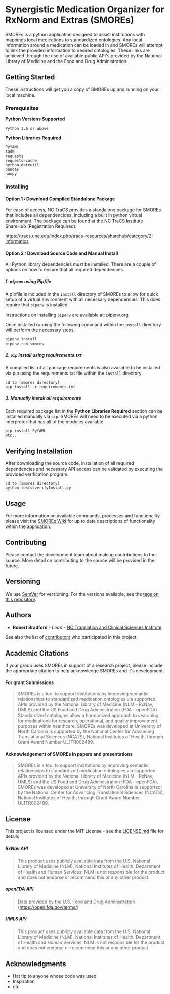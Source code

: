 # Synergistic Medication Organizer for RxNorm and Extras (SMOREs)

SMOREs is a python application designed to assist institutions with mappings local medications to standardized ontologies. Any local information around a medication can be loaded in and SMOREs will attempt to link the provided information to desired ontologies. These links are achieved through the use of available public API's provided by the National Library of Medicine and the Food and Drug Administration.

## Getting Started

These instructions will get you a copy of SMOREs up and running on your local machine.

### Prerequisites
**Python Versions Supported**
```
Python 3.6 or above
```
**Python Libraries Required**
```
PyYAML
tqdm
requests
requests-cache
python-dateutil
pandas
numpy
```
### Installing

#### Option 1 : Download Compiled Standalone Package
For ease of access, NC TraCS provides a standalone package for SMOREs that includes all dependencides, including a built in python virtual environment.
The package can be found at the NC TraCS Institute ShareHub (Registration Required):

https://tracs.unc.edu/index.php/tracs-resources/sharehub/category/2-informatics


#### Option 2 : Download Source Code and Manual Install
All Python library dependencies must be installed. There are a couple of options on how to ensure that all required dependencies.
##### 1. `pipenv` using Pipfile
A pipfile is included in the `install` directory of SMOREs to allow for quick setup of a virtual environment with all necessary dependencies. This does require that `pipenv` is installed.

Instructions on installing `pipenv` are available at: [pipenv.org](https://docs.pipenv.org/en/latest/install/#installing-pipenv)

Once installed running the following command within the `install` directory will perform the necessary steps.
```
pipenv install
pipenv run smores
```

##### 2. `pip` install using requirements.txt
A compiled list of all package requirements is also available to be installed via pip using the requirements.txt file within the `install` directory
```
cd to [smores directory]
pip install -r requirements.txt
```


##### 3. Manually install all requirements
Each required package list in the **Python Libraries Required** section can be installed manually via `pip`. SMOREs will need to be executed via a python interpreter that has all of the modules available.
```
pip install PyYAML
etc..
```


## Verifying Installation

After downloading the source code, installation of all required dependencies and necessary API access can be validated by executing the provided verification program.

```
cd to [smores directory]
python tests\verifyInstall.py
```

## Usage
For more information on available commands, processes and functionality please visit the [SMOREs Wiki](https://github.com/NCTraCSIDSci/SMOREs/wiki) for up to date descriptions of functionality within the application.

## Contributing

Please contact the development team about making contributions to the source. More detail on contributing to the source will be provided in the future.

## Versioning

We use [SemVer](http://semver.org/) for versioning. For the versions available, see the [tags on this repository](https://github.com/your/project/tags). 

## Authors

* **Robert Bradford** - *Lead* - [NC Translation and Clinical Sciences Institute](https:tracs.unc.edu)

See also the list of [contributors](https://github.com/your/project/contributors) who participated in this project.


## Academic Citations
If your group uses SMOREs in support of a research project, please include the appropriate citation to help acknowledge SMOREs and it's development.

#### For grant Submissions
> SMOREs is a tool to support institutions by improving semantic relationships to standardized medication ontologies via supported APIs provided by the National Library of Medicine (NLM - RxNav, UMLS) and the US Food and Drug Administration (FDA - openFDA). Standardized ontologies allow a harmonized approach to searching for medications for research, operational, and quality improvement purposes within healthcare. SMOREs was developed at University of North Carolina is supported by the National Center for Advancing Translational Sciences (NCATS), National Institutes of Health, through Grant Award Number UL1TR002489.


#### Acknowledgement of SMOREs in papers and presentations
> SMOREs is a tool to support institutions by improving semantic relationships to standardized medication ontologies via supported APIs provided by the National Library of Medicine (NLM - RxNav, UMLS) and the US Food and Drug Administration (FDA - openFDA). SMOREs was developed at University of North Carolina is supported by the National Center for Advancing Translational Sciences (NCATS), National Institutes of Health, through Grant Award Number UL1TR002489.

## License

This project is licensed under the MIT License - see the [LICENSE.md](LICENSE.md) file for details

##### RxNav API
>This product uses publicly available data from the U.S. National Library of Medicine (NLM), National Institutes of Health, Department of Health and Human Services; NLM is not responsible for the product and does not endorse or recommend this or any other product.

##### openFDA API
>Data provided by the U.S. Food and Drug Administration (https://open.fda.gov/terms/)

##### UMLS API
>This product uses publicly available data from the U.S. National Library of Medicine (NLM), National Institutes of Health, Department of Health and Human Services; NLM is not responsible for the product and does not endorse or recommend this or any other product.

## Acknowledgments

* Hat tip to anyone whose code was used
* Inspiration
* etc

